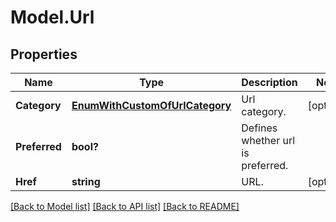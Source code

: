 # Model.Url
## Properties
Name | Type | Description | Notes
------------ | ------------- | ------------- | -------------
**Category** | [**EnumWithCustomOfUrlCategory**](EnumWithCustomOfUrlCategory.md) | Url category.              | [optional] 
**Preferred** | **bool?** | Defines whether url is preferred.              | 
**Href** | **string** | URL.              | [optional] 



[[Back to Model list]](README.md#documentation-for-models) [[Back to API list]](README.md#documentation-for-api-endpoints) [[Back to README]](README.md)


